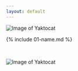 ```yaml
---
layout: default
---
```

![Image of Yaktocat](https://octodex.github.com/images/yaktocat.png)

{% include 01-name.md %}

<br>

![Image of Yaktocat](https://octodex.github.com/images/yaktocat.png)

